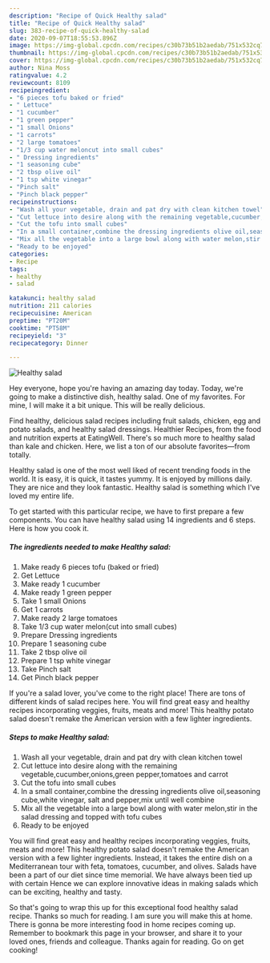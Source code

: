 ```yaml
---
description: "Recipe of Quick Healthy salad"
title: "Recipe of Quick Healthy salad"
slug: 383-recipe-of-quick-healthy-salad
date: 2020-09-07T18:55:53.896Z
image: https://img-global.cpcdn.com/recipes/c30b73b51b2aedab/751x532cq70/healthy-salad-recipe-main-photo.jpg
thumbnail: https://img-global.cpcdn.com/recipes/c30b73b51b2aedab/751x532cq70/healthy-salad-recipe-main-photo.jpg
cover: https://img-global.cpcdn.com/recipes/c30b73b51b2aedab/751x532cq70/healthy-salad-recipe-main-photo.jpg
author: Nina Moss
ratingvalue: 4.2
reviewcount: 8109
recipeingredient:
- "6 pieces tofu baked or fried"
- " Lettuce"
- "1 cucumber"
- "1 green pepper"
- "1 small Onions"
- "1 carrots"
- "2 large tomatoes"
- "1/3 cup water meloncut into small cubes"
- " Dressing ingredients"
- "1 seasoning cube"
- "2 tbsp olive oil"
- "1 tsp white vinegar"
- "Pinch salt"
- "Pinch black pepper"
recipeinstructions:
- "Wash all your vegetable, drain and pat dry with clean kitchen towel"
- "Cut lettuce into desire along with the remaining vegetable,cucumber,onions,green pepper,tomatoes and carrot"
- "Cut the tofu into small cubes"
- "In a small container,combine the dressing ingredients olive oil,seasoning cube,white vinegar, salt and pepper,mix until well combine"
- "Mix all the vegetable into a large bowl along with water melon,stir in the salad dressing and topped with tofu cubes"
- "Ready to be enjoyed"
categories:
- Recipe
tags:
- healthy
- salad

katakunci: healthy salad 
nutrition: 211 calories
recipecuisine: American
preptime: "PT20M"
cooktime: "PT58M"
recipeyield: "3"
recipecategory: Dinner

---
```



![Healthy salad](https://img-global.cpcdn.com/recipes/c30b73b51b2aedab/751x532cq70/healthy-salad-recipe-main-photo.jpg)

Hey everyone, hope you're having an amazing day today. Today, we're going to make a distinctive dish, healthy salad. One of my favorites. For mine, I will make it a bit unique. This will be really delicious.

Find healthy, delicious salad recipes including fruit salads, chicken, egg and potato salads, and healthy salad dressings. Healthier Recipes, from the food and nutrition experts at EatingWell. There&#39;s so much more to healthy salad than kale and chicken. Here, we list a ton of our absolute favorites—from totally.

Healthy salad is one of the most well liked of recent trending foods in the world. It is easy, it is quick, it tastes yummy. It is enjoyed by millions daily. They are nice and they look fantastic. Healthy salad is something which I've loved my entire life.


To get started with this particular recipe, we have to first prepare a few components. You can have healthy salad using 14 ingredients and 6 steps. Here is how you cook it.

<!--inarticleads1-->

##### The ingredients needed to make Healthy salad:

1. Make ready 6 pieces tofu (baked or fried)
1. Get  Lettuce
1. Make ready 1 cucumber
1. Make ready 1 green pepper
1. Take 1 small Onions
1. Get 1 carrots
1. Make ready 2 large tomatoes
1. Take 1/3 cup water melon(cut into small cubes)
1. Prepare  Dressing ingredients
1. Prepare 1 seasoning cube
1. Take 2 tbsp olive oil
1. Prepare 1 tsp white vinegar
1. Take Pinch salt
1. Get Pinch black pepper


If you&#39;re a salad lover, you&#39;ve come to the right place! There are tons of different kinds of salad recipes here. You will find great easy and healthy recipes incorporating veggies, fruits, meats and more! This healthy potato salad doesn&#39;t remake the American version with a few lighter ingredients. 

<!--inarticleads2-->

##### Steps to make Healthy salad:

1. Wash all your vegetable, drain and pat dry with clean kitchen towel
1. Cut lettuce into desire along with the remaining vegetable,cucumber,onions,green pepper,tomatoes and carrot
1. Cut the tofu into small cubes
1. In a small container,combine the dressing ingredients olive oil,seasoning cube,white vinegar, salt and pepper,mix until well combine
1. Mix all the vegetable into a large bowl along with water melon,stir in the salad dressing and topped with tofu cubes
1. Ready to be enjoyed


You will find great easy and healthy recipes incorporating veggies, fruits, meats and more! This healthy potato salad doesn&#39;t remake the American version with a few lighter ingredients. Instead, it takes the entire dish on a Mediterranean tour with feta, tomatoes, cucumber, and olives. Salads have been a part of our diet since time memorial. We have always been tied up with certain Hence we can explore innovative ideas in making salads which can be exciting, healthy and tasty. 

So that's going to wrap this up for this exceptional food healthy salad recipe. Thanks so much for reading. I am sure you will make this at home. There is gonna be more interesting food in home recipes coming up. Remember to bookmark this page in your browser, and share it to your loved ones, friends and colleague. Thanks again for reading. Go on get cooking!
